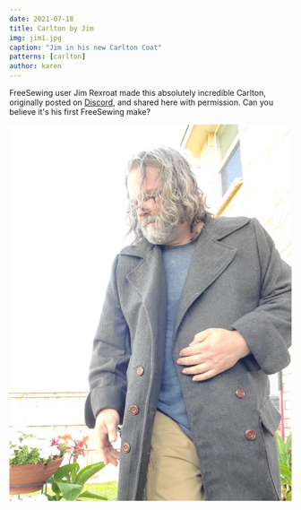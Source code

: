 ```yaml
---
date: 2021-07-18
title: Carlton by Jim
img: jim1.jpg
caption: "Jim in his new Carlton Coat"
patterns: [carlton]
author: karen
---
```


FreeSewing user Jim Rexroat made this absolutely incredible Carlton, originally posted on [Discord](discord.freesewing.org),
and shared here with permission. Can you believe it's his first FreeSewing make?

![Unbottoned view](jim2.jpg)
